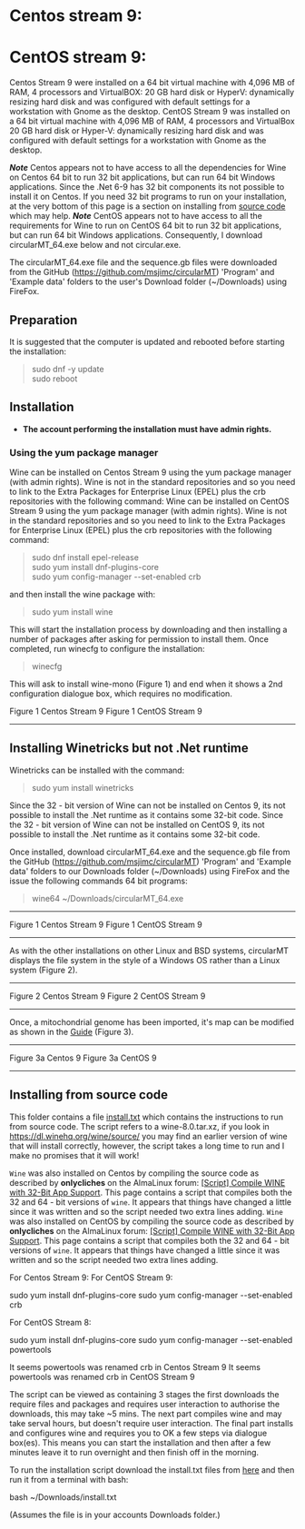 # Centos stream  9:
# CentOS stream  9:

Centos Stream  9 were installed on a 64 bit virtual machine with 4,096 MB of RAM, 4 processors and VirtualBOX: 20 GB hard disk or HyperV: dynamically resizing hard disk and was configured with default settings for a workstation with Gnome as the desktop.
CentOS Stream  9 was installed on a 64 bit virtual machine with 4,096 MB of RAM, 4 processors and VirtualBox 20 GB hard disk or Hyper-V: dynamically resizing hard disk and was configured with default settings for a workstation with Gnome as the desktop.

***Note*** Centos appears not to have access to all the dependencies for Wine on Centos 64 bit to run 32 bit applications, but can run 64 bit Windows applications. Since the .Net 6-9 has 32 bit components its not possible to install it on Centos.  If you need 32 bit programs to run on your installation, at the very bottom of this page is a section on installing from [source code](#installing-from-source-code) which may help.
***Note*** CentOS appears not to have access to all the requirements for Wine to run on CentOS 64 bit to run 32 bit applications, but can run 64 bit Windows applications. Consequently, I download circularMT_64.exe below and not circular.exe.

The circularMT_64.exe file and the sequence.gb files were downloaded from the GitHub (https://github.com/msjimc/circularMT) 'Program' and 'Example data' folders to the user's Download folder (~/Downloads) using FireFox. 


## Preparation 

It is suggested that the computer is updated and rebooted before starting the installation:

> sudo dnf -y update  
> sudo reboot

## Installation

* **The account performing the installation must have admin rights.**

### Using the yum package manager

Wine can be installed on Centos Stream 9 using the yum package manager (with admin rights). Wine is not in the standard repositories and so you need to link to the Extra Packages for Enterprise Linux (EPEL) plus the crb repositories with the following command:
Wine can be installed on CentOS Stream 9 using the yum package manager (with admin rights). Wine is not in the standard repositories and so you need to link to the Extra Packages for Enterprise Linux (EPEL) plus the crb repositories with the following command:

> sudo dnf install epel-release   
> sudo yum install dnf-plugins-core   
> sudo yum config-manager --set-enabled crb 

and then install the wine package with: 

> sudo yum install wine 

 This will start the installation process by downloading and then installing a number of packages after asking for permission to install them. Once completed, run winecfg to configure the installation:

 > winecfg

 This will ask to install wine-mono (Figure 1) and end when it shows a 2nd configuration dialogue box, which requires no modification.


Figure 1  Centos Stream 9
Figure 1  CentOS Stream 9

<hr />

## Installing Winetricks but not .Net runtime

Winetricks can be installed with the command:

>  sudo yum install winetricks

Since the 32 - bit version of Wine can not be installed on Centos 9, its not possible to install the .Net runtime as it contains some 32-bit code. 
Since the 32 - bit version of Wine can not be installed on CentOS 9, its not possible to install the .Net runtime as it contains some 32-bit code. 


Once installed, download circularMT_64.exe and the sequence.gb file from the GitHub (https://github.com/msjimc/circularMT) 'Program' and 'Example data' folders to our Downloads folder (~/Downloads) using FireFox and the issue the following commands 64 bit programs:
 
> wine64 ~/Downloads/circularMT_64.exe  

<hr />


Figure 1  Centos Stream 9
Figure 1  CentOS Stream 9

<hr />

As with the other installations on other Linux and BSD systems, circularMT displays the file system in the style of a Windows OS rather than a Linux system (Figure 2).

<hr /> 


Figure 2 Centos Stream 9
Figure 2 CentOS Stream 9

<hr />

Once, a mitochondrial genome has been imported, it's map can be modified as shown in the [Guide](https://github.com/msjimc/circularMT/tree/master/Guide/README.md) (Figure 3).

<hr />


Figure 3a Centos 9
Figure 3a CentOS 9

<hr />

## Installing from source code

This folder contains a file [install.txt](install.txt) which contains the instructions to run from source code. The script refers to a wine-8.0.tar.xz, if you look in https://dl.winehq.org/wine/source/ you may find an earlier version of wine that will install correctly, however, the script takes a long time to run and I make no promises that it will work! 

```Wine``` was also installed on Centos by compiling the source code as described by __onlycliches__ on the AlmaLinux forum: [[Script] Compile WINE with 32-Bit App Support](https://forums.almalinux.org/t/script-compile-wine-with-32-bit-app-support/2556). This page contains a script that compiles both the 32 and 64 - bit versions of ```wine```. It appears that things have changed a little since it was written and so the script needed two extra lines adding.
```Wine``` was also installed on CentOS by compiling the source code as described by __onlycliches__ on the AlmaLinux forum: [[Script] Compile WINE with 32-Bit App Support](https://forums.almalinux.org/t/script-compile-wine-with-32-bit-app-support/2556). This page contains a script that compiles both the 32 and 64 - bit versions of ```wine```. It appears that things have changed a little since it was written and so the script needed two extra lines adding.

For Centos Stream 9:
For CentOS Stream 9:

sudo yum install dnf-plugins-core
sudo yum config-manager --set-enabled crb

For CentOS Stream 8:

sudo yum install dnf-plugins-core
sudo yum config-manager --set-enabled powertools

It seems powertools was renamed crb in Centos Stream 9
It seems powertools was renamed crb in CentOS Stream 9

The script can be viewed as containing 3 stages the first downloads the require files and packages and requires user interaction to authorise the downloads, this may take ~5 mins. The next part compiles wine and may take serval hours, but doesn't require user interaction. The final part installs and configures wine and requires you to OK a few steps via dialogue box(es). This means you can start the installation and then after a few minutes leave it to run overnight and then finish off in the morning.

To run the installation script download the install.txt files from [here](install.txt) and then run it from a terminal with bash:

bash ~/Downloads/install.txt

(Assumes the file is in your accounts Downloads folder.)
